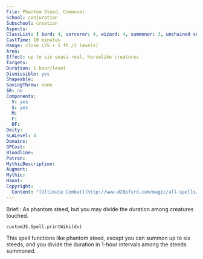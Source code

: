 ```yaml
---
File: Phantom Steed, Communal
School: conjuration
Subschool: creation
Aspects: 
ClassList: { bard: 4, sorcerer: 4, wizard: 4, summoner: 3, unchained summoner: 3, occultist: 4, spiritualist: 4 }
CastTime: 10 minutes
Range: close (25 + 5 ft./2 levels)
Area: 
Effect: up to six quasi-real, horselike creatures
Targets: 
Duration: 1 hour/level
Dismissible: yes
Shapeable: 
SavingThrow: none
SR: no
Components:
  V: yes
  S: yes
  M: 
  F: 
  DF: 
Deity: 
SLALevel: 4
Domains: 
GPCost: 
Bloodline: 
Patron: 
MythicDescription: 
Augment: 
Mythic: 
Haunt: 
Copyright:
  Content: "[Ultimate Combat](http://www.d20pfsrd.com/magic/all-spells/p/phantom-steed#TOC-Phantom-Steed-Communal)"
---
```

Brief:: As phantom steed, but you may divide the duration among creatures touched.

```dataviewjs
customJS.Spell.printWiki(dv)
```

This spell functions like phantom steed, except you can summon up to six steeds, and you divide the duration in 1-hour intervals among the steeds summoned.
